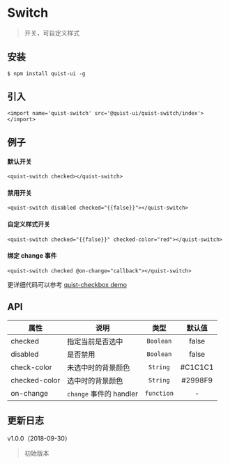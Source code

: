 # Switch

> 开关，可自定义样式


## 安装

```js{4}
$ npm install quist-ui -g
```

## 引入
```js{4}
<import name='quist-switch' src='@quist-ui/quist-switch/index'></import>
```

## 例子

#### 默认开关

```js{4}
<quist-switch checked></quist-switch>
```

#### 禁用开关

```js{4}
<quist-switch disabled checked="{{false}}"></quist-switch>
```

#### 自定义样式开关

```js{4}
<quist-switch checked="{{false}}" checked-color="red"></quist-switch>
```

#### 绑定 change 事件

```js{4}
<quist-switch checked @on-change="callback"></quist-switch>
```

更详细代码可以参考 [quist-checkbox demo](https://github.com/JDsecretFE/quist-ui/tree/master/src/Switch/index.ux)

## API 

| 属性 | 说明 | 类型 | 默认值 |
|-------------|------------|:--------:|:-----:|
| checked | 指定当前是否选中 | `Boolean` | false |
| disabled | 是否禁用	 | `Boolean` | false |
| check-color | 未选中时的背景颜色 | `String` | #C1C1C1 |
| checked-color | 选中时的背景颜色 | `String` | #2998F9 |
| on-change | `change` 事件的 handler | `function` | - |


## 更新日志

v1.0.0（2018-09-30）
> 初始版本
